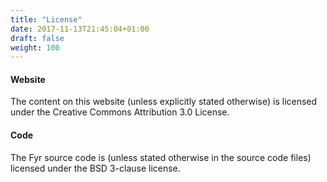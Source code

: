 ```yaml
---
title: "License"
date: 2017-11-13T21:45:04+01:00
draft: false
weight: 100
---
```


#### Website

The content on this website (unless explicitly stated otherwise) is licensed under the Creative Commons Attribution 3.0 License.

#### Code

The Fyr source code is (unless stated otherwise in the source code files) licensed under the BSD 3-clause license.
